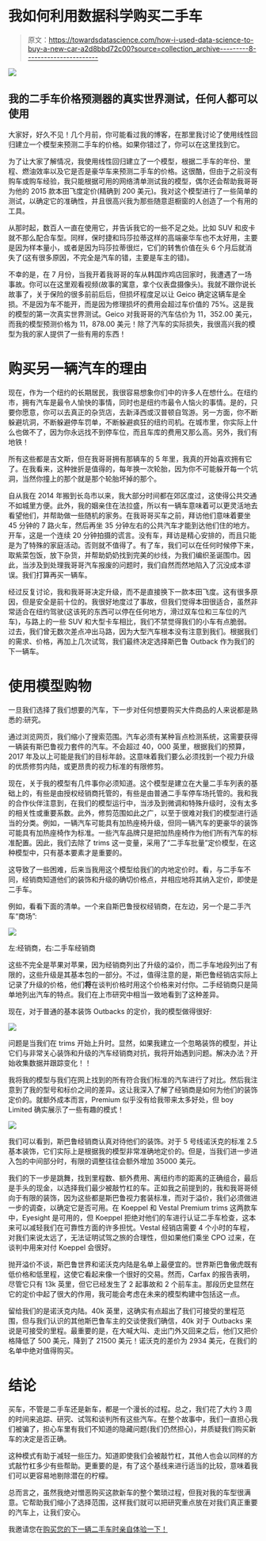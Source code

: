 # 我如何利用数据科学购买二手车

> 原文：<https://towardsdatascience.com/how-i-used-data-science-to-buy-a-new-car-a2d8bbd72c00?source=collection_archive---------8----------------------->

![](img/c1f8084cba7f970a254b131bc6a33281.png)

## 我的二手车价格预测器的真实世界测试，任何人都可以使用

大家好，好久不见！几个月前，你可能看过我的博客，在那里我讨论了使用线性回归建立一个模型来预测二手车的价格。如果你错过了，你可以在这里找到它。

为了让大家了解情况，我使用线性回归建立了一个模型，根据二手车的年份、里程、燃油效率以及它是否是豪华车来预测二手车的价格。这很酷，但由于之前没有购车或购车经验，我只能根据可用的网络清单测试我的模型，偶尔还会帮助我哥哥为他的 2015 款本田飞度定价(精确到 200 美元)。我对这个模型进行了一些简单的测试，以确定它的准确性，并且很高兴我为那些随意逛橱窗的人创造了一个有用的工具。

从那时起，数百人一直在使用它，并告诉我它的一些不足之处。比如 SUV 和皮卡就不那么配合车型。同样，保时捷和玛莎拉蒂这样的高端豪华车也不太好用，主要是因为样本量小，或者是因为玛莎拉蒂很烂，它们的转售价值在头 6 个月后就消失了(这有很多原因，不完全是汽车的错，主要是车主的错)。

不幸的是，在 7 月份，当我开着我哥哥的车从韩国炸鸡店回家时，我遭遇了一场事故。你可以在这里观看视频(故事的寓意，拿个仪表盘摄像头)。我就不跟你说长故事了，关于保险的很多前前后后，但损坏程度足以让 Geico 确定这辆车是全损。不是因为车不能开，而是因为修理损坏的费用会超过车价值的 75%。这是我的模型的第一次真实世界测试。Geico 对我哥哥的汽车估价为 11，352.00 美元，而我的模型预测价格为 11，878.00 美元！除了汽车的实际损失，我很高兴我的模型为我的家人提供了一些有用的东西！

# 购买另一辆汽车的理由

现在，作为一个纽约的长期居民，我很容易想象你们中的许多人在想什么。在纽约市，拥有汽车是最令人愉快的事情，同时也是纽约市最令人恼火的事情。是的，只要你愿意，你可以去真正的杂货店，去新泽西或汉普顿自驾游。另一方面，你不断躲避坑洞，不断躲避停车罚单，不断躲避疯狂的纽约司机。在城市里，你实际上什么也做不了，因为你永远找不到停车位，而且车库的费用又那么高。另外，我们有地铁！

所有这些都是吉文斯，但在我哥哥拥有那辆车的 5 年里，我真的开始喜欢拥有它了。在我看来，这种挫折是值得的，每年换一次轮胎，因为你不可能躲开每一个坑洞，当然你撞上的那个就是那个轮胎坏掉的那个。

自从我在 2014 年搬到长岛市以来，我大部分时间都在郊区度过，这使得公共交通不如城里方便。此外，我的姻亲住在法拉盛，所以有一辆车意味着可以更灵活地去看望他们，并帮助做一些随机的家务。在我哥哥买车之前，拜访他们意味着要坐 45 分钟的 7 路火车，然后再坐 35 分钟左右的公共汽车才能到达他们住的地方。开车，这是一个连续 20 分钟拍摄的谎言。没有车，拜访是精心安排的，而且只能是为了特殊的家庭活动。否则就不值得了。有了车，我们可以在任何时候停下来，取紫菜包饭，放下杂货，并帮助奶奶找到完美的纱线，为我们编织圣诞围巾。因此，当涉及到处理我哥哥汽车报废的问题时，我们自然而然地陷入了沉没成本谬误。我们打算再买一辆车。

经过反复讨论，我和我哥哥决定升级，而不是直接换下一款本田飞度。这有很多原因，但是安全是前十位的。我很好地度过了事故，但我们觉得本田很适合，虽然非常适合在纽约驾驶(这该死的东西可以停在任何地方，滑过双车位和三车位的汽车)，与路上的一些 SUV 和大型卡车相比，我们不禁觉得我们的小车有点脆弱。过去，我们曾无数次差点冲出马路，因为大型汽车根本没有注意到我们。根据我们的需求、价格，再加上几次试驾，我们最终决定选择斯巴鲁 Outback 作为我们的下一辆车。

# 使用模型购物

一旦我们选择了我们想要的汽车，下一步对任何想要购买大件商品的人来说都是熟悉的:研究。

通过浏览网页，我们缩小了搜索范围。汽车必须有某种盲点检测系统，这需要获得一辆装有斯巴鲁视力套件的汽车。不会超过 40，000 英里，根据我们的预算，2017 年及以上可能是我们的目标年龄。这意味着我们要么必须找到一个视力升级的优质修剪内陆，或更昂贵的视力标准的有限修剪。

现在，关于我的模型有几件事你必须知道。这个模型是建立在大量二手车列表的基础上的，有些是由授权经销商托管的，有些是由普通二手车停车场托管的。我和我的合作伙伴注意到，在我们的模型运行中，当涉及到微调和特殊升级时，没有太多的相关性或重要系数。此外，修剪范围如此之广，以至于很难对我们的模型进行适当的分类。例如，一辆汽车可能具有加热座椅升级，但同一辆汽车的更豪华的装饰可能具有加热座椅作为标准。一些汽车品牌只是把加热座椅作为他们所有汽车的标准配置。因此，我们去除了 trims 这一变量，采用了“二手车批量”定价模型，在这种模型中，只有基本要素才是重要的。

这导致了一些困难，后来当我用这个模型给我们的内地定价时。看，与二手车不同，经销商知道他们的装饰和升级的确切价格点，并相应地将其纳入定价，即使是二手车。

例如，看看下面的清单。一个来自斯巴鲁授权经销商，在左边，另一个是二手汽车“商场”:

![](img/474fb5726fedea3023a963633061ad35.png)

左:经销商，右:二手车经销商

这些不完全是苹果对苹果，因为经销商列出了升级的溢价，而二手车地段列出了有限的，这些升级是其基本包的一部分。不过，值得注意的是，斯巴鲁经销店实际上记录了升级的价格，他们**将**在谈判价格时用这个价格来对付你。二手经销商只是简单地列出汽车的特点。我们在上市研究中相当一致地看到了这种差异。

现在，对于普通的基本装饰 Outbacks 的定价，我的模型做得很好:

![](img/83df72b4c160804cfa83ff412cf4eb60.png)

问题是当我们在 trims 开始上升时。显然，如果我建立一个忽略装饰的模型，并让它们与非常关心装饰和升级的汽车经销商对抗，我将开始遇到问题。解决办法？开始收集数据并跟踪变化！！

我将我的模型与我们在网上找到的所有符合我们标准的汽车进行了对比。然后我注意到了我的型号和标价之间的差异。这让我深入了解了经销商是如何为他们的装饰定价的。就额外成本而言，Premium 似乎没有给我带来太多好处，但 boy Limited 确实展示了一些有趣的模式！

![](img/8ed0c6357e81113a81b4f363317210f8.png)

我们可以看到，斯巴鲁经销商认真对待他们的装饰。对于 5 号线诺沃克的标准 2.5 基本装饰，它们实际上是根据我的模型非常准确地定价的。但是，当我们进一步进入包的中间部分时，有限的调整往往会额外增加 35000 美元。

我们的下一步是跳舞，找到里程数、额外费用、离纽约市的距离的正确组合，最后是手头的现金，以选择我们最少被敲竹杠的车。正如我之前提到的，我和我哥哥倾向于有限的装饰，因为这些都是斯巴鲁视力套装标准，而对于溢价，我们必须做进一步的调查，以确定它是否可用。在 Koeppel 和 Vestal Premium trims 这两款车中，Eyesight 是可用的，但 Koeppel 拒绝对他们的车进行认证二手车检查，这本来可以减轻我们在可靠性方面的许多担忧。Vestal 经销店需要 4 个小时的车程，对我们来说太远了，无法证明试驾之旅的合理性，但如果他们乘坐 CPO 过来，在谈判中用来对付 Koeppel 会很好。

抛开溢价不谈，斯巴鲁世界和诺沃克内陆是名单上最便宜的。世界斯巴鲁傲虎既有低价格和低里程，这使它看起来像一个很好的交易。然而，Carfax 的报告表明，尽管它只有 13k 英里，但它已经发生了 2 起事故和 2 个前车主。那段历史显然在它的定价中起了很大的作用，我可能会考虑在未来的模型构建中包括这一点。

留给我们的是诺沃克内陆。40k 英里，这确实有点超出了我们可接受的里程范围，但与我们认识的其他斯巴鲁车主的交谈使我们确信，40k 对于 Outbacks 来说是可接受的里程。最重要的是，在大喊大叫、走出门外又回来之后，他们又把价格降低了 500 美元，降到了 21500 美元！诺沃克的差价为 2934 美元，在我们的名单中绝对值得购买。

# 结论

买车，不管是二手车还是新车，都是一个漫长的过程。总之，我们花了大约 3 周的时间来追踪、研究、试驾和谈判所有这些汽车。在整个故事中，我们一直担心我们被骗了，担心车里有我们不知道的隐藏问题(我们仍然担心)，并质疑我们购买新车的决定是否正确。

这种模式有助于减轻一些压力。知道即使我们会被敲竹杠，其他人也会以同样的方式敲竹杠多少有些帮助。更重要的是，有了这个基线来进行适当的比较，意味着我们可以更容易地剔除潜在的柠檬。

总而言之，虽然我绝对憎恶购买这款新车的整个繁琐过程，但我对我的车型很满意。它帮助我们缩小了选择范围，这样我们就可以把研究重点放在对我们真正重要的汽车上，让我们安心。

我邀请您在[购买您的下一辆二手车时亲自体验一下！](https://usedcarpricepredictor.herokuapp.com/)